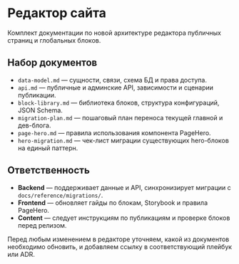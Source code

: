 # Редактор сайта

Комплект документации по новой архитектуре редактора публичных страниц и глобальных блоков.

## Набор документов

- `data-model.md` — сущности, связи, схема БД и права доступа.  
- `api.md` — публичные и админские API, зависимости и сценарии публикации.  
- `block-library.md` — библиотека блоков, структура конфигураций, JSON Schema.  
- `migration-plan.md` — пошаговый план переноса текущей главной и дев-блога.  
- `page-hero.md` — правила использования компонента PageHero.  
- `hero-migration.md` — чек-лист миграции существующих hero-блоков на единый паттерн.

## Ответственность

- **Backend** — поддерживает данные и API, синхронизирует миграции с `docs/reference/migrations/`.  
- **Frontend** — обновляет гайды по блокам, Storybook и правила PageHero.  
- **Content** — следует инструкциям по публикациям и проверке блоков перед релизом.

Перед любым изменением в редакторе уточняем, какой из документов необходимо обновить, и добавляем ссылку в соответствующий плейбук или ADR.
